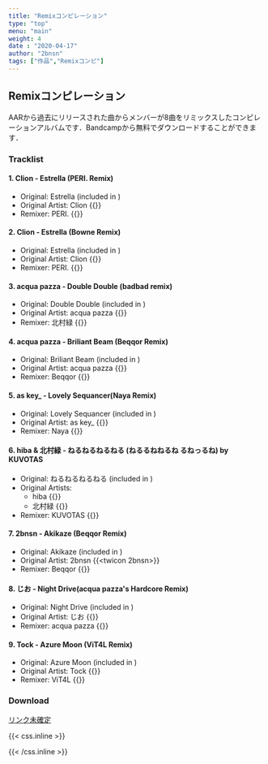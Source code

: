 ```yaml
---
title: "Remixコンピレーション"
type: "top"
menu: "main"
weight: 4
date : "2020-04-17"
author: "2bnsn"
tags: ["作品","Remixコンピ"]
---
```


## Remixコンピレーション

AARから過去にリリースされた曲からメンバーが8曲をリミックスしたコンピレーションアルバムです．Bandcampから無料でダウンロードすることができます．


### Tracklist

#### 1. Clion - Estrella (PERI. Remix)
- Original: Estrella (included in []())
- Original Artist: Clion {{<twicon breath_man>}}
- Remixer: PERI. {{<twicon peridot0014>}}

#### 2. Clion - Estrella (Bowne Remix)
- Original: Estrella (included in []())
- Original Artist: Clion {{<twicon breath_man>}}
- Remixer: PERI. {{<twicon hone_aka_bowne>}}

#### 3. acqua pazza - Double Double (badbad remix)
- Original: Double Double (included in []())
- Original Artist: acqua pazza {{<twicon pattuxan_acqua>}}
- Remixer: 北村緑 {{<twicon midori_nv>}}

#### 4. acqua pazza - Briliant Beam (Beqqor Remix)
- Original: Briliant Beam (included in []())
- Original Artist: acqua pazza {{<twicon pattuxan_acqua>}}
- Remixer: Beqqor {{<twicon mrcl_drm0224>}}

#### 5. as key_ - Lovely Sequancer(Naya Remix)
- Original: Lovely Sequancer (included in []())
- Original Artist: as key_ {{<twicon yuki19990110>}}
- Remixer: Naya {{<twicon Naya_sync>}}

#### 6. hiba & 北村緑 - ねるねるねるねる (ねるるねねるね るねっるね) by KUVOTAS
- Original: ねるねるねるねる (included in []())
- Original Artists:
  - hiba {{<twicon koike_yuniko>}}
  - 北村緑  {{<twicon midori_nv>}}
- Remixer: KUVOTAS {{<twicon KUVOTAS>}}

#### 7. 2bnsn - Akikaze (Beqqor Remix)
- Original: Akikaze (included in []())
- Original Artist: 2bnsn {{<twicon 2bnsn>}}
- Remixer: Beqqor {{<twicon mrcl_drm0224>}}

#### 8. じお - Night Drive(acqua pazza's Hardcore Remix)
- Original: Night Drive (included in []())
- Original Artist: じお {{<twicon geoscape_9>}}
- Remixer: acqua pazza {{<twicon pattuxan_acqua>}}

#### 9. Tock - Azure Moon (ViT4L Remix)
- Original: Azure Moon (included in []())
- Original Artist: Tock {{<twicon Tock109muziq>}}
- Remixer: ViT4L {{<twicon ViT4LDTM>}}

### Download

[リンク未確定]()


 {{< css.inline >}}
<style>
.snsicon{transition: color 0.2s;}
.snsicon:hover { color:#cae8d5;}
</style>
 {{< /css.inline >}}

